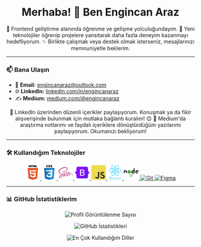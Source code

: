 <h1 align="center">Merhaba! 👋 Ben Engincan Araz</h1>

<p align="center">
  🌟 Frontend geliştirme alanında öğrenme ve gelişme yolculuğundayım.  
  🚀 Yeni teknolojiler öğrenip projelere yansıtarak daha fazla deneyim kazanmayı hedefliyorum.  
  ✨ Birlikte çalışmak veya destek olmak isterseniz, mesajlarınızı memnuniyetle beklerim.
</p>

---

### 📫 Bana Ulaşın
- 📧 **Email:** [engincanaraz@outlook.com](mailto:engincanaraz@outlook.com)  
- 🌐 **LinkedIn:** [linkedin.com/in/engincanaraz](https://linkedin.com/in/engincanaraz)  
- ✍️ **Medium:** [medium.com/@engincanaraz](https://medium.com/@engincanaraz)

<p align="center">
  💬 LinkedIn üzerinden düzenli içerikler paylaşıyorum. Konuşmak ya da fikir alışverişinde bulunmak için mutlaka bağlantı kuralım! 😊  
  📖 Medium'da araştırma notlarımı ve faydalı içeriklere dönüştürdüğüm yazılarımı paylaşıyorum. Okumanızı bekliyorum!
</p>

---

### 🛠️ Kullandığım Teknolojiler
<p align="center"> 
  <a href="https://www.w3.org/html/" target="_blank" rel="noreferrer">
    <img src="https://raw.githubusercontent.com/devicons/devicon/master/icons/html5/html5-original-wordmark.svg" alt="HTML5" width="40" height="40" />
  </a>
  <a href="https://www.w3schools.com/css/" target="_blank" rel="noreferrer">
    <img src="https://raw.githubusercontent.com/devicons/devicon/master/icons/css3/css3-original-wordmark.svg" alt="CSS3" width="40" height="40" />
  </a>
  <a href="https://sass-lang.com" target="_blank" rel="noreferrer">
    <img src="https://raw.githubusercontent.com/devicons/devicon/master/icons/sass/sass-original.svg" alt="Sass" width="40" height="40" />
  </a>
  <a href="https://getbootstrap.com" target="_blank" rel="noreferrer">
    <img src="https://raw.githubusercontent.com/devicons/devicon/master/icons/bootstrap/bootstrap-original.svg" alt="Bootstrap" width="40" height="40" />
  </a>
  <a href="https://developer.mozilla.org/en-US/docs/Web/JavaScript" target="_blank" rel="noreferrer">
    <img src="https://raw.githubusercontent.com/devicons/devicon/master/icons/javascript/javascript-original.svg" alt="JavaScript" width="40" height="40" />
  </a>
  <a href="https://reactjs.org/" target="_blank" rel="noreferrer">
    <img src="https://raw.githubusercontent.com/devicons/devicon/master/icons/react/react-original-wordmark.svg" alt="React" width="40" height="40" />
  </a>
  <a href="https://nodejs.org" target="_blank" rel="noreferrer">
    <img src="https://raw.githubusercontent.com/devicons/devicon/master/icons/nodejs/nodejs-original-wordmark.svg" alt="Node.js" width="40" height="40" />
  </a>
  <a href="https://git-scm.com/" target="_blank" rel="noreferrer">
    <img src="https://www.vectorlogo.zone/logos/git-scm/git-scm-icon.svg" alt="Git" width="40" height="40" />
  </a>
  <a href="https://www.figma.com/" target="_blank" rel="noreferrer">
    <img src="https://www.vectorlogo.zone/logos/figma/figma-icon.svg" alt="Figma" width="40" height="40" />
  </a>
</p>


---

### 📊 GitHub İstatistiklerim
<p align="center">
  <img src="https://komarev.com/ghpvc/?username=engincanaraz&label=Profil%20Görüntülenme%20Sayısı&color=0e75b6&style=flat" alt="Profil Görüntülenme Sayısı" />
</p>
<p align="center">
  <img src="https://github-readme-stats.vercel.app/api?username=engincanaraz&show_icons=true&locale=tr&theme=radical" alt="GitHub İstatistikleri" />
</p>
<p align="center">
  <img src="https://github-readme-stats.vercel.app/api/top-langs?username=engincanaraz&show_icons=true&locale=tr&layout=compact&theme=radical" alt="En Çok Kullandığım Diller" />
</p>
